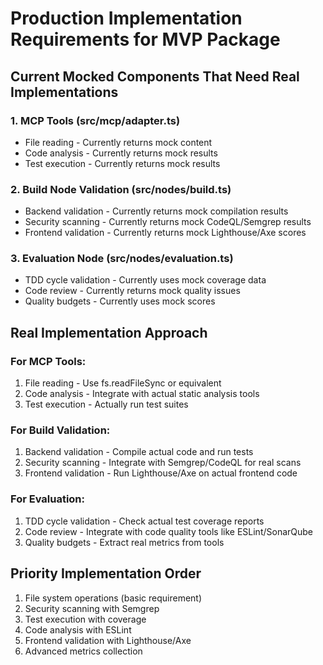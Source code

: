 # Production Implementation Requirements for MVP Package

## Current Mocked Components That Need Real Implementations

### 1. MCP Tools (src/mcp/adapter.ts)
- File reading - Currently returns mock content
- Code analysis - Currently returns mock results
- Test execution - Currently returns mock results

### 2. Build Node Validation (src/nodes/build.ts)
- Backend validation - Currently returns mock compilation results
- Security scanning - Currently returns mock CodeQL/Semgrep results
- Frontend validation - Currently returns mock Lighthouse/Axe scores

### 3. Evaluation Node (src/nodes/evaluation.ts)
- TDD cycle validation - Currently uses mock coverage data
- Code review - Currently returns mock quality issues
- Quality budgets - Currently uses mock scores

## Real Implementation Approach

### For MCP Tools:
1. File reading - Use fs.readFileSync or equivalent
2. Code analysis - Integrate with actual static analysis tools
3. Test execution - Actually run test suites

### For Build Validation:
1. Backend validation - Compile actual code and run tests
2. Security scanning - Integrate with Semgrep/CodeQL for real scans
3. Frontend validation - Run Lighthouse/Axe on actual frontend code

### For Evaluation:
1. TDD cycle validation - Check actual test coverage reports
2. Code review - Integrate with code quality tools like ESLint/SonarQube
3. Quality budgets - Extract real metrics from tools

## Priority Implementation Order

1. File system operations (basic requirement)
2. Security scanning with Semgrep
3. Test execution with coverage
4. Code analysis with ESLint
5. Frontend validation with Lighthouse/Axe
6. Advanced metrics collection